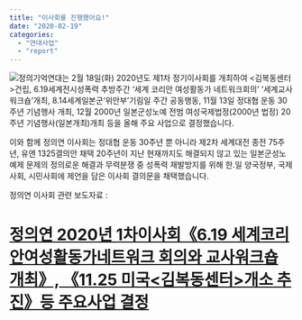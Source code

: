 ```yaml
---
title: "이사회를 진행했어요!"
date: "2020-02-19"
categories: 
  - "연대사업"
  - "report"
---
```


![](https://r2.womenandwar.net/2020/02/photo_2020-02-18_16-20-32.jpg)정의기억연대는 2월 18일(화) 2020년도 제1차 정기이사회를 개최하여 <김복동센터>건립, 6.19세계전시성폭력 추방주간 ‘세계 코리안 여성활동가 네트워크회의’ ‘세계교사워크숍’개최, 8.14세계일본군‘위안부’기림일 주간 공동행동, 11월 13일 정대협 운동 30주년 기념행사 개최, 12월 2000년 일본군성노예 전범 여성국제법정(2000년 법정) 20주년 기념행사(일본개최)개최 등을 올해 주요 사업으로 결정했습니다.  
  
이와 함께 정의연 이사회는 정대협 운동 30주년 뿐 아니라 제2차 세계대전 종전 75주년, 유엔 1325결의안 채택 20주년이 지난 현재까지도 해결되지 않고 있는 일본군성노예제 문제의 정의로운 해결과 무력분쟁 중 성폭력 재발방지를 위해 한.일 양국정부, 국제사회, 시민사회에 제언을 담은 이사회 결의문을 채택했습니다.

정의연 이사회 관련 보도자료 :

# **[정의연 2020년 1차이사회《6.19 세계코리안여성활동가네트워크 회의와 교사워크숍 개최》, 《11.25 미국<김복동센터>개소 추진》등 주요사업 결정](http://womenandwar.net/kr/notice/?category1=%EB%B3%B4%EB%8F%84%EC%9E%90%EB%A3%8C&mod=document&pageid=1&uid=623)**
